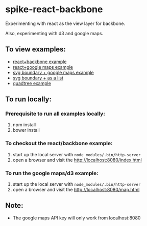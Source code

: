 spike-react-backbone
====================

Experimenting with react as the view layer for backbone.

Also, experimenting with d3 and google maps.

## To view examples:

* [react+backbone example](http://zpratt.github.io/spike-playground/index.html)
* [react+google maps example](http://zpratt.github.io/spike-playground/experiment.html)
* [svg boundary + google maps example](http://zpratt.github.io/spike-playground/map.html)
* [svg boundary + as a list](http://zpratt.github.io/spike-playground/boundary-list.html)
* [quadtree example](http://zpratt.github.io/spike-playground/quadtree.html)

## To run locally:

### Prerequisite to run all examples locally:
1. npm install
2. bower install

### To checkout the react/backbone example:
1. start up the local server with `node_modules/.bin/http-server`
2. open a browser and visit the [http://localhost:8080/index.html](http://localhost:8080/index.html)

### To run the google maps/d3 example:
1. start up the local server with `node_modules/.bin/http-server`
2. open a browser and visit the [http://localhost:8080/map.html](http://localhost:8080/map.html)

## Note:
* The google maps API key will only work from localhost:8080
